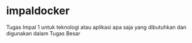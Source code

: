 # impaldocker
Tugas Impal 1 untuk teknologi atau aplikasi apa saja yang dibutuhkan dan digunakan dalam Tugas Besar
